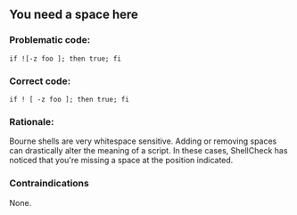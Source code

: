 ## You need a space here

### Problematic code:

    if ![-z foo ]; then true; fi

### Correct code:

    if ! [ -z foo ]; then true; fi

### Rationale:

Bourne shells are very whitespace sensitive. Adding or removing spaces can drastically alter the meaning of a script. In these cases, ShellCheck has noticed that you're missing a space at the position indicated.

### Contraindications

None.